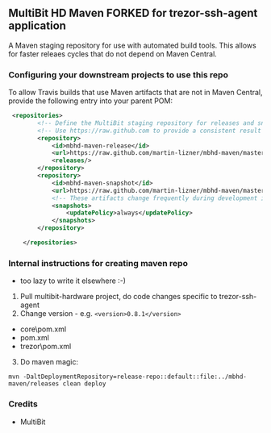 ## MultiBit HD Maven FORKED for trezor-ssh-agent application

A Maven staging repository for use with automated build tools. This allows for faster releaes cycles
that do not depend on Maven Central.

### Configuring your downstream projects to use this repo

To allow Travis builds that use Maven artifacts that are not in Maven Central, provide the following
entry into your parent POM:

```xml
 <repositories>
        <!-- Define the MultiBit staging repository for releases and snapshots -->
        <!-- Use https://raw.github.com to provide a consistent result -->
        <repository>
            <id>mbhd-maven-release</id>
            <url>https://raw.github.com/martin-lizner/mbhd-maven/master/releases</url>
            <releases/>
        </repository>
        <repository>
            <id>mbhd-maven-snapshot</id>
            <url>https://raw.github.com/martin-lizner/mbhd-maven/master/snapshots</url>
            <!-- These artifacts change frequently during development iterations -->
            <snapshots>
                <updatePolicy>always</updatePolicy>
            </snapshots>
        </repository>

    </repositories>
```

### Internal instructions for creating maven repo
* too lazy to write it elsewhere :-)

1. Pull multibit-hardware project, do code changes specific to trezor-ssh-agent
2. Change version - e.g. ```<version>0.8.1</version>```
  * core\pom.xml
  * pom.xml
  * trezor\pom.xml
3. Do maven magic:
```
mvn -DaltDeploymentRepository=release-repo::default::file:../mbhd-maven/releases clean deploy
```

### Credits
* MultiBit




